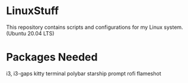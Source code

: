 # LinuxStuff
This repository contains scripts and configurations for my Linux system. (Ubuntu 20.04 LTS)

# Packages Needed
i3, i3-gaps
kitty terminal
polybar
starship prompt
rofi
flameshot
